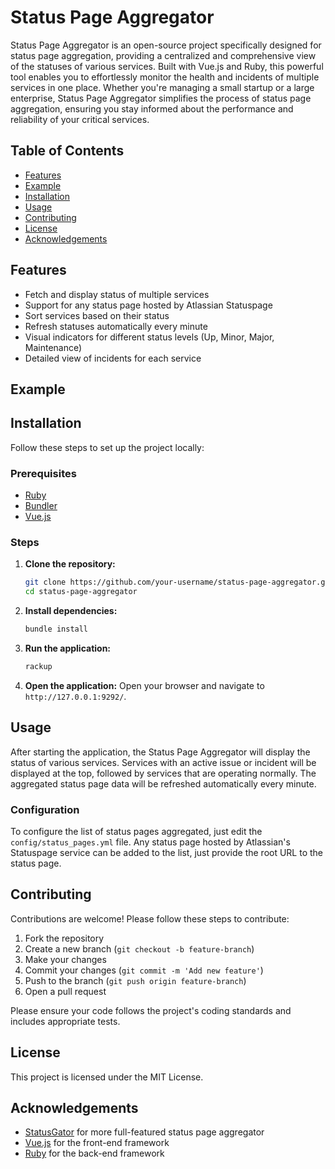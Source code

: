# Status Page Aggregator

Status Page Aggregator is an open-source project specifically designed for status page aggregation, providing a centralized and comprehensive view of the statuses of various services. Built with Vue.js and Ruby, this powerful tool enables you to effortlessly monitor the health and incidents of multiple services in one place. Whether you're managing a small startup or a large enterprise, Status Page Aggregator simplifies the process of status page aggregation, ensuring you stay informed about the performance and reliability of your critical services.

## Table of Contents

- [Features](#features)
- [Example](#example)
- [Installation](#installation)
- [Usage](#usage)
- [Contributing](#contributing)
- [License](#license)
- [Acknowledgements](#acknowledgements)

## Features

- Fetch and display status of multiple services
- Support for any status page hosted by Atlassian Statuspage
- Sort services based on their status
- Refresh statuses automatically every minute
- Visual indicators for different status levels (Up, Minor, Major, Maintenance)
- Detailed view of incidents for each service

## Example


## Installation

Follow these steps to set up the project locally:

### Prerequisites

- [Ruby](https://www.ruby-lang.org/en/documentation/installation/)
- [Bundler](https://bundler.io/)
- [Vue.js](https://vuejs.org/)

### Steps

1. **Clone the repository:**
    ```bash
    git clone https://github.com/your-username/status-page-aggregator.git
    cd status-page-aggregator
    ```

2. **Install dependencies:**
    ```bash
    bundle install
    ```

3. **Run the application:**
    ```bash
    rackup
    ```

4. **Open the application:**
    Open your browser and navigate to `http://127.0.0.1:9292/`.

## Usage

After starting the application, the Status Page Aggregator will display the status of various services. Services with an active issue or incident will be displayed at the top, followed by services that are operating normally. The aggregated status page data will be refreshed automatically every minute.

### Configuration

To configure the list of status pages aggregated, just edit the `config/status_pages.yml` file. Any status page hosted by Atlassian's Statuspage service can be added to the list, just provide the root URL to the status page.

## Contributing

Contributions are welcome! Please follow these steps to contribute:

1. Fork the repository
2. Create a new branch (`git checkout -b feature-branch`)
3. Make your changes
4. Commit your changes (`git commit -m 'Add new feature'`)
5. Push to the branch (`git push origin feature-branch`)
6. Open a pull request

Please ensure your code follows the project's coding standards and includes appropriate tests.

## License

This project is licensed under the MIT License.

## Acknowledgements

- [StatusGator](https://statusgator.com) for more full-featured status page aggregator
- [Vue.js](https://vuejs.org) for the front-end framework
- [Ruby](https://www.ruby-lang.org/en/) for the back-end framework
